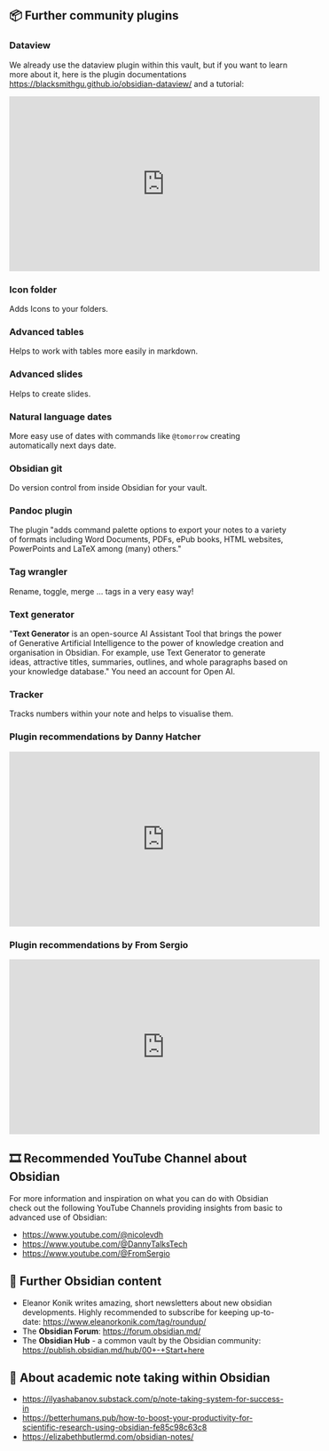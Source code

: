 ## 📦 Further community plugins 

### Dataview
We already use the dataview plugin within this vault, but if you want to learn more about it, here is the plugin documentations https://blacksmithgu.github.io/obsidian-dataview/ and a tutorial: 
<iframe width="560" height="315" src="https://www.youtube.com/embed/8yjNuiSBSAM?si=vWXDnhN5YhFdlz7N" title="YouTube video player" frameborder="0" allow="accelerometer; autoplay; clipboard-write; encrypted-media; gyroscope; picture-in-picture; web-share" allowfullscreen></iframe>


### Icon folder
Adds Icons to your folders. 

### Advanced tables 
Helps to work with tables more easily in markdown.

### Advanced slides
Helps to create slides.

### Natural language dates
More easy use of dates with commands like `@tomorrow` creating automatically next days date. 

### Obsidian git
Do version control from inside Obsidian for your vault.

### Pandoc plugin 
The plugin "adds command palette options to export your notes to a variety of formats including Word Documents, PDFs, ePub books, HTML websites, PowerPoints and LaTeX among (many) others."

### Tag wrangler
Rename, toggle, merge ... tags in a very easy way! 

### Text generator
"**Text Generator** is an open-source AI Assistant Tool that brings the power of Generative Artificial Intelligence to the power of knowledge creation and organisation in Obsidian.
For example, use Text Generator to generate ideas, attractive titles, summaries, outlines, and whole paragraphs based on your knowledge database."
You need an account for Open AI.

### Tracker
Tracks numbers within your note and helps to visualise them. 


### Plugin recommendations by Danny Hatcher
<iframe width="560" height="315" src="https://www.youtube.com/embed/2zhnb9KwmtA?si=Pf-Z3Y76ghBW0xo7" title="YouTube video player" frameborder="0" allow="accelerometer; autoplay; clipboard-write; encrypted-media; gyroscope; picture-in-picture; web-share" allowfullscreen></iframe>


### Plugin recommendations by From Sergio
<iframe width="560" height="315" src="https://www.youtube.com/embed/cBm95iCcX2E?si=uPCKGg32Q2V1AXvx" title="YouTube video player" frameborder="0" allow="accelerometer; autoplay; clipboard-write; encrypted-media; gyroscope; picture-in-picture; web-share" allowfullscreen></iframe>


## 🎞 Recommended YouTube Channel about Obsidian 
For more information and inspiration on what you can do with Obsidian check out the following YouTube Channels providing insights from basic to advanced use of Obsidian:
- https://www.youtube.com/@nicolevdh
- https://www.youtube.com/@DannyTalksTech 
- https://www.youtube.com/@FromSergio

## 💌 Further Obsidian content
- Eleanor Konik writes amazing, short newsletters about new obsidian developments. Highly recommended to subscribe for keeping up-to-date: https://www.eleanorkonik.com/tag/roundup/
- The **Obsidian Forum**: https://forum.obsidian.md/ 
- The **Obsidian Hub** - a common vault by the Obsidian community: https://publish.obsidian.md/hub/00+-+Start+here 

## 📓 About academic note taking within Obsidian

- https://ilyashabanov.substack.com/p/note-taking-system-for-success-in
- https://betterhumans.pub/how-to-boost-your-productivity-for-scientific-research-using-obsidian-fe85c98c63c8
- https://elizabethbutlermd.com/obsidian-notes/

